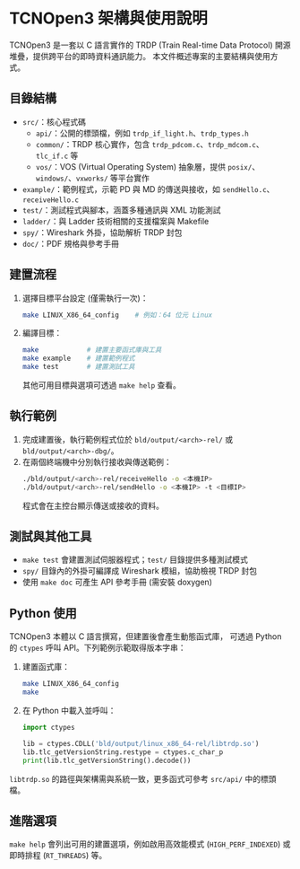 # TCNOpen3 架構與使用說明

TCNOpen3 是一套以 C 語言實作的 TRDP (Train Real-time Data Protocol) 開源堆疊，提供跨平台的即時資料通訊能力。
本文件概述專案的主要結構與使用方式。

## 目錄結構

- `src/`：核心程式碼
  - `api/`：公開的標頭檔，例如 `trdp_if_light.h`、`trdp_types.h`
  - `common/`：TRDP 核心實作，包含 `trdp_pdcom.c`、`trdp_mdcom.c`、`tlc_if.c` 等
  - `vos/`：VOS (Virtual Operating System) 抽象層，提供 `posix/`、`windows/`、`vxworks/` 等平台實作
- `example/`：範例程式，示範 PD 與 MD 的傳送與接收，如 `sendHello.c`、`receiveHello.c`
- `test/`：測試程式與腳本，涵蓋多種通訊與 XML 功能測試
- `ladder/`：與 Ladder 技術相關的支援檔案與 Makefile
- `spy/`：Wireshark 外掛，協助解析 TRDP 封包
- `doc/`：PDF 規格與參考手冊

## 建置流程

1. 選擇目標平台設定 (僅需執行一次)：
   ```bash
   make LINUX_X86_64_config    # 例如：64 位元 Linux
   ```
2. 編譯目標：
   ```bash
   make            # 建置主要函式庫與工具
   make example    # 建置範例程式
   make test       # 建置測試工具
   ```
   其他可用目標與選項可透過 `make help` 查看。

## 執行範例

1. 完成建置後，執行範例程式位於 `bld/output/<arch>-rel/` 或 `bld/output/<arch>-dbg/`。
2. 在兩個終端機中分別執行接收與傳送範例：
   ```bash
   ./bld/output/<arch>-rel/receiveHello -o <本機IP>
   ./bld/output/<arch>-rel/sendHello -o <本機IP> -t <目標IP>
   ```
   程式會在主控台顯示傳送或接收的資料。

## 測試與其他工具

- `make test` 會建置測試伺服器程式；`test/` 目錄提供多種測試模式
- `spy/` 目錄內的外掛可編譯成 Wireshark 模組，協助檢視 TRDP 封包
- 使用 `make doc` 可產生 API 參考手冊 (需安裝 doxygen)

## Python 使用

TCNOpen3 本體以 C 語言撰寫，但建置後會產生動態函式庫，
可透過 Python 的 `ctypes` 呼叫 API。下列範例示範取得版本字串：

1. 建置函式庫：
   ```bash
   make LINUX_X86_64_config
   make
   ```
2. 在 Python 中載入並呼叫：
   ```python
   import ctypes

   lib = ctypes.CDLL('bld/output/linux_x86_64-rel/libtrdp.so')
   lib.tlc_getVersionString.restype = ctypes.c_char_p
   print(lib.tlc_getVersionString().decode())
   ```

`libtrdp.so` 的路徑與架構需與系統一致，更多函式可參考 `src/api/` 中的標頭檔。

## 進階選項

`make help` 會列出可用的建置選項，例如啟用高效能模式 (`HIGH_PERF_INDEXED`) 或即時排程 (`RT_THREADS`) 等。


